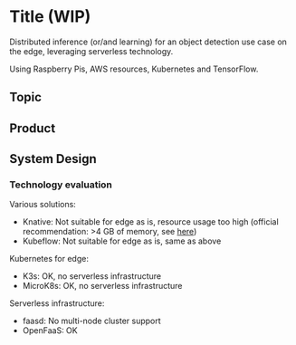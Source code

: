 # Title (WIP)

Distributed inference (or/and learning) for an object detection use case on the edge, leveraging serverless technology.

Using Raspberry Pis, AWS resources, Kubernetes and TensorFlow.

## Topic

## Product

## System Design

### Technology evaluation

Various solutions:
- Knative: Not suitable for edge as is, resource usage too high (official recommendation: >4 GB of memory, see [here](https://knative.dev/docs/install/operator/knative-with-operators/#prerequisites))
- Kubeflow: Not suitable for edge as is, same as above

Kubernetes for edge:
- K3s: OK, no serverless infrastructure
- MicroK8s: OK, no serverless infrastructure

Serverless infrastructure:
- faasd: No multi-node cluster support
- OpenFaaS: OK

